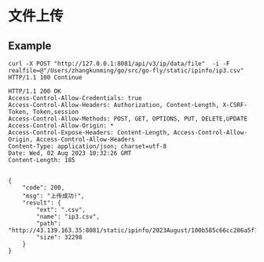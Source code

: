 # 文件上传

## Example

    curl -X POST "http://127.0.0.1:8081/api/v3/ip/data/file"  -i -F realfile=@"/Users/zhangkunming/go/src/go-fly/static/ipinfo/ip3.csv"
    HTTP/1.1 100 Continue

    HTTP/1.1 200 OK
    Access-Control-Allow-Credentials: true
    Access-Control-Allow-Headers: Authorization, Content-Length, X-CSRF-Token, Token,session
    Access-Control-Allow-Methods: POST, GET, OPTIONS, PUT, DELETE,UPDATE
    Access-Control-Allow-Origin: *
    Access-Control-Expose-Headers: Content-Length, Access-Control-Allow-Origin, Access-Control-Allow-Headers
    Content-Type: application/json; charset=utf-8
    Date: Wed, 02 Aug 2023 10:32:26 GMT
    Content-Length: 185


    {
        "code": 200,
        "msg": "上传成功!",
        "result": {
            "ext": ".csv",
            "name": "ip3.csv",
            "path": "http://43.139.163.35:8081/static/ipinfo/2023August/100b585c66cc206a5f1a44c476c6e6e4.csv",
            "size": 32298
        }
    }